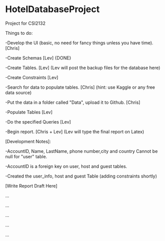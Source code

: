 # HotelDatabaseProject
Project for CSI2132

Things to do: 

-Develop the UI (basic, no need for fancy things unless you have time). [Chris]

-Create Schemas [Lev] {DONE}

-Create Tables. [Lev] (Lev will post the backup files for the database here)

-Create Constraints [Lev]

-Search for data to populate tables. [Chris] (hint: use Kaggle or any free data source)

-Put the data in a folder called "Data", upload it to Github. [Chris]

-Populate Tables [Lev]

-Do the specified Queries [Lev]

-Begin report. [Chris + Lev] (Lev will type the final report on Latex)

[Development Notes]:

-AccountID, Name, LastName, phone number,city and country Cannot be null for "user" table.

-AccountID is a foreign key on user, host and guest tables. 

-Created the user_info, host and guest Table (adding constraints shortly)





[Write Report Draft Here]

...

...

...

...

...
